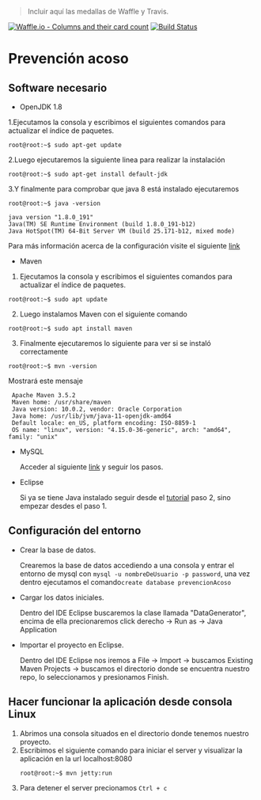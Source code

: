 > Incluir aquí las medallas de Waffle y Travis.

[![Waffle.io - Columns and their card count](https://badge.waffle.io/fede9612/prevencion-acoso.svg?columns=backlog)](https://waffle.io/fede9612/prevencion-acoso)
[![Build Status](https://travis-ci.com/fede9612/prevencion-acoso.svg?branch=master)](https://travis-ci.com/fede9612/prevencion-acoso)

# Prevención acoso

## Software necesario

* OpenJDK 1.8
 
 1.Ejecutamos la consola y escribimos el siguientes comandos para actualizar el índice de paquetes.
  ```console
  root@root:~$ sudo apt-get update
  ```
  2.Luego ejecutaremos la siguiente linea para realizar la instalación
  ```console
  root@root:~$ sudo apt-get install default-jdk
  ```
  3.Y finalmente para comprobar que java 8 está instalado ejecutaremos
   ```console
  root@root:~$ java -version
  
  java version "1.8.0_191"
  Java(TM) SE Runtime Environment (build 1.8.0_191-b12)
  Java HotSpot(TM) 64-Bit Server VM (build 25.171-b12, mixed mode)
  ```
  
  Para más información acerca de la configuración visite el siguiente [link](https://www.digitalocean.com/community/tutorials/como-instalar-java-con-apt-get-en-ubuntu-16-04-es)
  
* Maven

 1. Ejecutamos la consola y escribimos el siguientes comandos para actualizar el índice de paquetes.
 ```console
 root@root:~$ sudo apt update
 ```
  
  2. Luego instalamos Maven con el siguiente comando
  ```console
  root@root:~$ sudo apt install maven
  ```  
  3. Finalmente ejecutaremos lo siguiente para ver si se instaló correctamente
   ```console
   root@root:~$ mvn -version
   ```
   Mostrará este mensaje
   ```console
    Apache Maven 3.5.2
    Maven home: /usr/share/maven
    Java version: 10.0.2, vendor: Oracle Corporation
    Java home: /usr/lib/jvm/java-11-openjdk-amd64
    Default locale: en_US, platform encoding: ISO-8859-1
    OS name: "linux", version: "4.15.0-36-generic", arch: "amd64", family: "unix"
   ```
* MySQL

  Acceder al siguiente [link](https://www.digitalocean.com/community/tutorials/how-to-install-mysql-on-ubuntu-16-04) y seguir los pasos.
* Eclipse
  
  Si ya se tiene Java instalado seguir desde el [tutorial](https://websiteforstudents.com/how-to-install-eclipse-oxygen-ide-on-ubuntu-167-04-17-10-18-04/) paso 2, sino empezar desdes el paso 1.

## Configuración del entorno

* Crear la base de datos.

   Crearemos la base de datos accediendo a una consola y entrar el entorno de mysql con `mysql -u nombreDeUsuario -p password`, una vez dentro ejecutamos el comando`create database prevencionAcoso` 
* Cargar los datos iniciales.

  Dentro del IDE Eclipse buscaremos la clase llamada "DataGenerator", encima de ella precionaremos click derecho -> Run as -> Java Application
* Importar el proyecto en Eclipse.

  Dentro del IDE Eclipse nos iremos a File -> Import -> buscamos Existing Maven Projects -> buscamos el directorio donde se encuentra nuestro repo, lo seleccionamos y presionamos Finish.

## Hacer funcionar la aplicación desde consola Linux
 1. Abrimos una consola situados en el directorio donde tenemos nuestro proyecto.
 1. Escribimos el siguiente comando para iniciar el server y visualizar la aplicación en la url localhost:8080
     ```console
     root@root:~$ mvn jetty:run
 1. Para detener el server precionamos `Ctrl + c`
 
